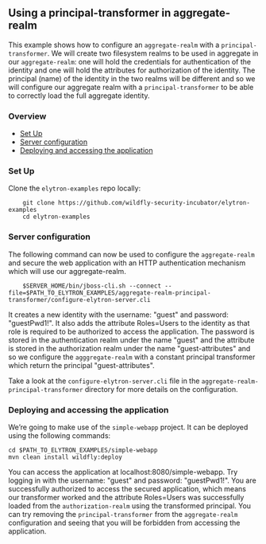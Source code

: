 ## Using a principal-transformer in aggregate-realm

This example shows how to configure an ```aggregate-realm``` with a ```principal-transformer```. We will create two filesystem 
realms to be used in aggregate in our ```aggregate-realm```: one will hold the credentials for authentication of the identity 
and one will hold the attributes for authorization of the identity. The principal (name) of the identity in the two realms 
will be different and so we will configure our aggregate realm with a ```principal-transformer``` to be able to correctly 
load the full aggregate identity.

### Overview

* [ Set Up ](#setUp)
* [ Server configuration ](#serverConfiguration)
* [ Deploying and accessing the application ](#deployingApp)

<a name="setUp"></a>
### Set Up

Clone the ```elytron-examples``` repo locally:

```
    git clone https://github.com/wildfly-security-incubator/elytron-examples
    cd elytron-examples
```

<a name="serverConfiguration"></a>
### Server configuration

The following command can now be used to configure the ```aggregate-realm``` and secure the web application
with an HTTP authentication mechanism which will use our aggregate-realm.

```
    $SERVER_HOME/bin/jboss-cli.sh --connect --file=$PATH_TO_ELYTRON_EXAMPLES/aggregate-realm-principal-transformer/configure-elytron-server.cli
```

It creates a new identity with the username: "guest" and password: "guestPwd1!". It also adds the attribute Roles=Users to the 
identity as that role is required to be authorized to access the application. The password is stored in the authentication realm 
under the name "guest" and the attribute is stored in the authorization realm under the name "guest-attributes" and so 
we configure the ```agggregate-realm``` with a constant principal transformer which return the principal "guest-attributes".

Take a look at the ```configure-elytron-server.cli``` file in the ```aggregate-realm-principal-transformer``` directory 
for more details on the configuration.

<a name="deployingApp"></a>
### Deploying and accessing the application

We’re going to make use of the ```simple-webapp``` project. It can be deployed using the following commands:

```
cd $PATH_TO_ELYTRON_EXAMPLES/simple-webapp
mvn clean install wildfly:deploy
```

You can access the application at localhost:8080/simple-webapp. 
Try logging in with the username: "guest" and password: "guestPwd1!".
You are successfully authorized to access the secured application, which means our transformer worked and the attribute
Roles=Users was successfully loaded from the ```authorization-realm``` using the transformed principal. You can try 
removing the ```principal-transformer``` from the ```aggregate-realm``` configuration and seeing that you will be
forbidden from accessing the application. 
